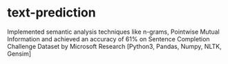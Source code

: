 # text-prediction
Implemented semantic analysis techniques like n-grams, Pointwise Mutual Information and achieved an accuracy of 61% on Sentence Completion Challenge Dataset by Microsoft Research [Python3, Pandas, Numpy, NLTK, Gensim]
